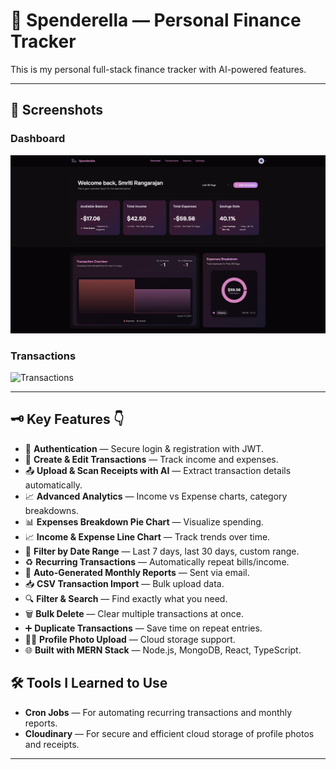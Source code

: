 # 👠 Spenderella — Personal Finance Tracker

This is my personal full-stack finance tracker with AI-powered features.  

---

## 📸 Screenshots

### Dashboard
![Dashboard](client/src/assets/images/dashboardfixed.png)

### Transactions
![Transactions](client/src/assets/images/transactions.png)

---

## 🗝️ Key Features 👇

- 🔐 **Authentication** — Secure login & registration with JWT.
- 💸 **Create & Edit Transactions** — Track income and expenses.
- 📤 **Upload & Scan Receipts with AI** — Extract transaction details automatically.
- 📈 **Advanced Analytics** — Income vs Expense charts, category breakdowns.
- 📊 **Expenses Breakdown Pie Chart** — Visualize spending.
- 📈 **Income & Expense Line Chart** — Track trends over time.
- 📅 **Filter by Date Range** — Last 7 days, last 30 days, custom range.
- ♻️ **Recurring Transactions** — Automatically repeat bills/income.
- 📄 **Auto-Generated Monthly Reports** — Sent via email.
- 📥 **CSV Transaction Import** — Bulk upload data.
- 🔍 **Filter & Search** — Find exactly what you need.
- 🗑️ **Bulk Delete** — Clear multiple transactions at once.
- ➕ **Duplicate Transactions** — Save time on repeat entries.
- 🧑‍💼 **Profile Photo Upload** — Cloud storage support.
- 🌐 **Built with MERN Stack** — Node.js, MongoDB, React, TypeScript.

## 🛠 Tools I Learned to Use

- **Cron Jobs** — For automating recurring transactions and monthly reports.  
- **Cloudinary** — For secure and efficient cloud storage of profile photos and receipts.  

---
